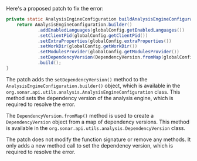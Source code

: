 Here's a proposed patch to fix the error:
```java
private static AnalysisEngineConfiguration buildAnalysisEngineConfiguration() {
    return AnalysisEngineConfiguration.builder()
            .addEnabledLanguages(globalConfig.getEnabledLanguages())
            .setClientPid(globalConfig.getClientPid())
            .setExtraProperties(globalConfig.extraProperties())
            .setWorkDir(globalConfig.getWorkDir())
            .setModulesProvider(globalConfig.getModulesProvider())
            .setDependencyVersion(DependencyVersion.fromMap(globalConfig.getDependencyVersions()))
            .build();
}
```
The patch adds the `setDependencyVersion()` method to the `AnalysisEngineConfiguration.builder()` object, which is available in the `org.sonar.api.utils.analysis.AnalysisEngineConfiguration` class. This method sets the dependency version of the analysis engine, which is required to resolve the error.

The `DependencyVersion.fromMap()` method is used to create a `DependencyVersion` object from a map of dependency versions. This method is available in the `org.sonar.api.utils.analysis.DependencyVersion` class.

The patch does not modify the function signature or remove any methods. It only adds a new method call to set the dependency version, which is required to resolve the error.